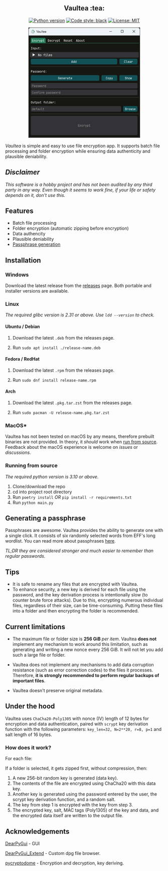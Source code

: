 <h2 align="center">Vaultea :tea:</h2>

<p align="center">
<a href="https://python.org"><img alt="Python version" src="https://img.shields.io/badge/Python-3.10-3776AB?style=flat&logo=python&logoColor=white"></a>
<a href="https://github.com/psf/black"><img alt="Code style: black" src="https://img.shields.io/badge/code_style-black-black"></a>
<a href="https://github.com/70sh1/Vaultea/LICENSE"><img alt="License: MIT" src="https://img.shields.io/badge/License-MIT-green"></a>
</p>

<p align="center">
  <img height=350 src="resources/screenshot.png" alt="Vaultea GUI showcase" />
</p>

_Vaultea_ is simple and easy to use file encryption app. It supports batch file processing and folder encryption while ensuring data authenticity and plausible deniability.

## *Disclaimer*
*This software is a hobby project and has not been audited by any third party in any way. Even though it seems to work fine, if your life or safety depends on it, don't use this.*

## Features
* Batch file processing
* Folder encryption (automatic zipping before encryption)
* Data authencity
* Plausible deniability
* [Passphrase generation](https://github.com/70sh1/Vaultea#generating-passphrase)

## Installation

### Windows
Download the latest release from the [releases](https://github.com/70sh1/Vaultea/releases) page. Both portable and installer versions are available.

### Linux
*The required glibc version is 2.31 or above. Use `ldd --version` to check.*

#### Ubuntu / Debian
1. Download the latest `.deb` from the releases page.

2. Run `sudo apt install ./release-name.deb`

#### Fedora / RedHat
1. Download the latest `.rpm` from the releases page.

2. Run `sudo dnf install release-name.rpm`

#### Arch
1. Download the latest `.pkg.tar.zst` from the releases page.

2. Run `sudo pacman -U release-name.pkg.tar.zst`

### MacOS*
Vaultea has not been tested on macOS by any means, therefore prebuilt binaries are not provided. In theory, it *should* work when [run from source](#running-from-source). Feedback about the macOS experience is welcome on *issues* or *discussions*.

### Running from source
*The required python version is 3.10 or above.*
1. Clone/download the repo
2. cd into project root directory
3. Run `poetry install` *OR* `pip install -r requirements.txt`
4. Run `python main.py`

## Generating a passphrase
Passphrases are awesome. Vaultea provides the ability to generate one with a single click. It consists of six randomly selected words from EFF's long wordlist. You can read more about passphrases [here](https://www.eff.org/deeplinks/2016/07/new-wordlists-random-passphrases).

*TL;DR they are considered stronger and much easier to remember than regular passwords.*

## Tips
* It is safe to rename any files that are encrypted with Vaultea.
* To enhance security, a new key is derived for each file using the password, and the key derivation process is intentionally slow (to counter brute force attacks). Due to this, encrypting numerous individual files, regardless of their size, can be time-consuming. Putting these files into a folder and then encrypting the folder is recommended.

## Current limitations
* The maximum file or folder size is **256 GiB** *per item*. Vaultea **does not** implement any mechanism to work around this limitation, such as generating and writing a new nonce every 256 GiB. It will not let you add such a large file or folder.
* Vaultea does not implement any mechanisms to add data corruption resistance (such as error correction codes) to the files it processes. Therefore, **it is strongly recommended to perform regular backups of important files**.

* Vaultea doesn't preserve original metadata.

## Under the hood
Vaultea uses `ChaCha20-Poly1305` with nonce (IV) length of 12 bytes for encryption and data authentication, paired with `scrypt` key derivation function with the following parameters: `key_len=32, N=2**20, r=8, p=1` and salt length of 16 bytes.

### How does it work?
For each file:

If a folder is selected, it gets zipped first, without compression, then:
1. A new 256-bit random key is generated (data key).
2. The contents of the file are encrypted using ChaCha20 with this data key.
3. Another key is generated using the password entered by the user, the scrypt key derivation function, and a random salt.
4. The key from step 1 is encrypted with the key from step 3.
5. The encrypted key, salt, MAC tags (Poly1305) of the key and data, and the encrypted data itself are written to the output file.

## Acknowledgements
[DearPyGui](https://github.com/hoffstadt/DearPyGui) - GUI

[DearPyGui_Extend](https://github.com/fabriciochamon/DearPyGui_Extend) - Custom dpg file browser.

[pycryptodome](https://github.com/Legrandin/pycryptodome) - Encryption and decryption, key deriving.
